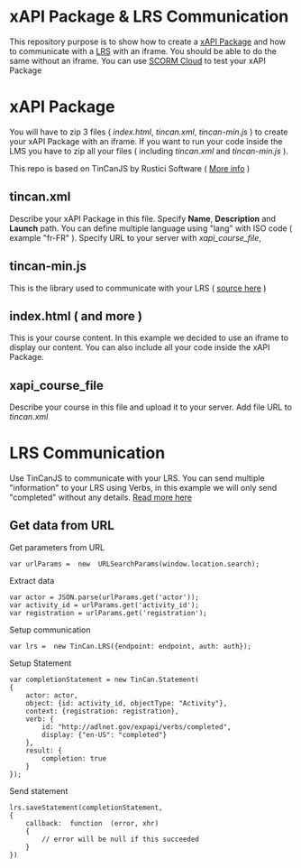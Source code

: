 # xAPI Package & LRS Communication
This repository purpose is to show how to create a [xAPI Package](https://xapi.com/download-prototypes/) and how to communicate with a [LRS](https://xapi.com/learning-record-store/) with an iframe. You should be able to do the same without an iframe.
You can use [SCORM Cloud](https://cloud.scorm.com/) to test your xAPI Package

# xAPI Package

You will have to zip 3 files ( *index.html*, *tincan.xml*, *tincan-min.js* ) to create your xAPI Package with an iframe. If you want to run your code inside the LMS you have to zip all your files ( including *tincan.xml* and *tincan-min.js* ).

This repo is based on TinCanJS by Rustici Software ( [More info](http://rusticisoftware.github.io/TinCanJS/) )

## tincan.xml

Describe your xAPI Package in this file. Specify **Name**, **Description** and **Launch** path. You can define multiple language using "lang" with ISO code ( example "fr-FR" ). Specify URL to your server with *xapi_course_file*,

## tincan-min.js

This is the library used to communicate with your LRS ( [source here](https://github.com/RusticiSoftware/TinCanJS/tree/master/build) )

## index.html ( and more )

This is your course content. In this example we decided to use an iframe to display our content. You can also include all your code inside the xAPI Package.

## xapi_course_file

Describe your course in this file and upload it to your server. Add file URL to *tincan.xml*

# LRS Communication

Use TinCanJS to communicate with your LRS. You can send multiple "information" to your LRS using Verbs, in this example we will only send "completed" without any details. [Read more here](https://xapi.com/statements-101/) 

## Get data from URL

Get parameters from URL

    var urlParams =  new  URLSearchParams(window.location.search);
Extract data

    var actor = JSON.parse(urlParams.get('actor'));
    var activity_id = urlParams.get('activity_id');
    var registration = urlParams.get('registration');
Setup communication

    var lrs =  new TinCan.LRS({endpoint: endpoint, auth: auth});
Setup Statement

    var completionStatement = new TinCan.Statement(
    {
	    actor: actor, 
	    object: {id: activity_id, objectType: "Activity"},
	    context: {registration: registration},
	    verb: {
		    id: "http://adlnet.gov/expapi/verbs/completed",
		    display: {"en-US": "completed"}
		},
		result: {
			completion: true
		}
	});
Send statement

    lrs.saveStatement(completionStatement,
    {
	    callback:  function  (error, xhr)
	    {
		    // error will be null if this succeeded
	    }
	})

